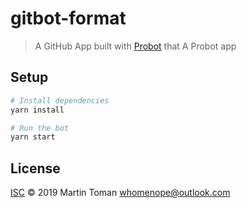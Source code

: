 # gitbot-format

> A GitHub App built with [Probot](https://github.com/probot/probot) that A Probot app

## Setup

```sh
# Install dependencies
yarn install

# Run the bot
yarn start
```

## License

[ISC](LICENSE) © 2019 Martin Toman <whomenope@outlook.com>
